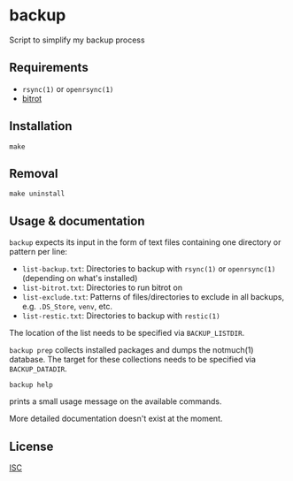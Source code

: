 # backup

Script to simplify my backup process

## Requirements
- `rsync(1)` or `openrsync(1)`
- [bitrot](https://github.com/ambv/bitrot)

## Installation
```shell
make
```

## Removal
```shell
make uninstall
```

## Usage & documentation
`backup` expects its input in the form of text files containing one directory or pattern per line:
- `list-backup.txt`: Directories to backup with `rsync(1)` or `openrsync(1)` (depending on what's installed)
- `list-bitrot.txt`: Directories to run bitrot on
- `list-exclude.txt`: Patterns of files/directories to exclude in all backups, e.g. `.DS_Store`, `venv`, etc.
- `list-restic.txt`: Directories to backup with `restic(1)`

The location of the list needs to be specified via `BACKUP_LISTDIR`.

`backup prep` collects installed packages and dumps the notmuch(1) database. The target for these collections needs to be specified via `BACKUP_DATADIR`.

```shell
backup help
```
prints a small usage message on the available commands.

More detailed documentation doesn't exist at the moment.

## License
[ISC](https://opensource.org/licenses/ISC)
